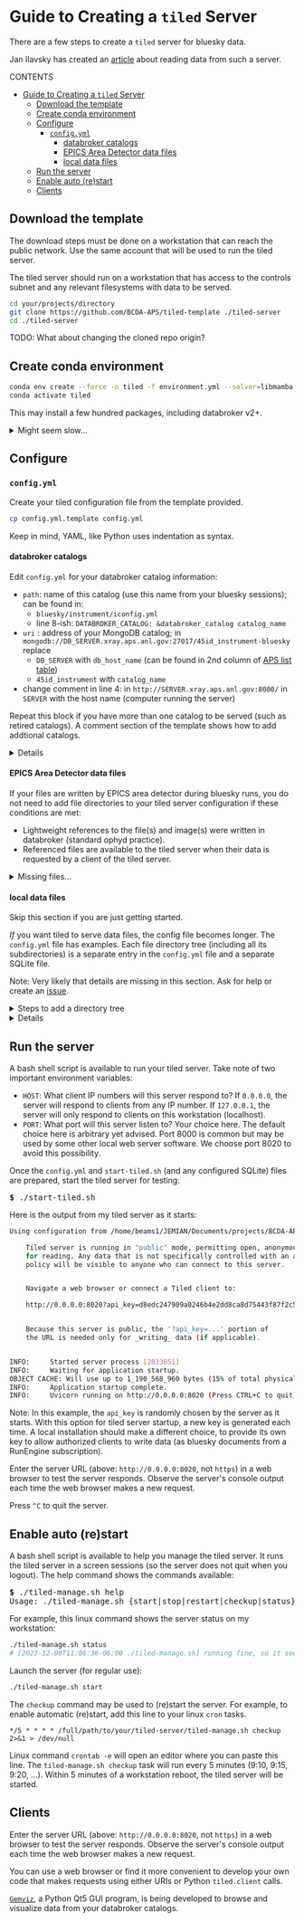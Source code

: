 # Guide to Creating a `tiled` Server

There are a few steps to create a `tiled` server for bluesky data.

Jan Ilavsky has created an [article](https://github.com/jilavsky/SAXS_IgorCode/wiki/Reading-data-from-Tiled-server)
about reading data from such a server.

CONTENTS

- [Guide to Creating a `tiled` Server](#guide-to-creating-a-tiled-server)
  - [Download the template](#download-the-template)
  - [Create conda environment](#create-conda-environment)
  - [Configure](#configure)
    - [`config.yml`](#configyml)
      - [databroker catalogs](#databroker-catalogs)
      - [EPICS Area Detector data files](#epics-area-detector-data-files)
      - [local data files](#local-data-files)
  - [Run the server](#run-the-server)
  - [Enable auto (re)start](#enable-auto-restart)
  - [Clients](#clients)

## Download the template

The download steps must be done on a workstation that can reach the public
network.  Use the same account that will be used to run the tiled server.

The tiled server should run on a workstation that has access to the controls
subnet and any relevant filesystems with data to be served.

```bash
cd your/projects/directory
git clone https://github.com/BCDA-APS/tiled-template ./tiled-server
cd ./tiled-server
```

TODO: What about changing the cloned repo origin?

## Create conda environment

```bash
conda env create --force -n tiled -f environment.yml --solver=libmamba
conda activate tiled
```

This may install a few hundred packages, including databroker v2+.

<details>
<summary>Might seem slow...</summary>

In a networked scenario like the APS, with many filesystems provided by NFS
exports and file backup & cache automation, processes that write many files to
NFS filesystems (such as creating a conda environment) may be very slow.  It
could take 5-10 minutes to create this conda environment.  Compare with the
procedures for creating a [conda environment for bluesky
operations](https://bcda-aps.github.io/bluesky_training/reference/_create_conda_env.html).
Many of the same advisories apply here, too.

</details>

## Configure

### `config.yml`

Create your tiled configuration file from the template provided.

```bash
cp config.yml.template config.yml
```

Keep in mind, YAML, like Python uses indentation as syntax.

#### databroker catalogs

Edit `config.yml` for your databroker catalog information:

- `path`: name of this catalog (use this name from your bluesky sessions); can be found in:
  - `bluesky/instrument/iconfig.yml`
  - line 8-ish: `DATABROKER_CATALOG: &databroker_catalog catalog_name `
- `uri` : address of your MongoDB catalog; in `mongodb://DB_SERVER.xray.aps.anl.gov:27017/45id_instrument-bluesky` replace
  - `DB_SERVER` with `db_host_name` (can be found in 2nd column of [APS list table](https://github.com/BCDA-APS/bluesky_training/wiki))
  - `45id_instrument` with `catalog_name`
- change comment in line 4: in `http://SERVER.xray.aps.anl.gov:8000/` in `SERVER` with the host name (computer running the server)

Repeat this block if you have more than one catalog to be served (such as
retired catalogs).  A comment section of the template shows how to add addtional
catalogs.

<details>

Sharp-eyed observers will note that the databroker configuration details specified for tiled are different than the ones they have been using with databroker v1.2.
The config for tiled uses the same info but in databroker v2 format.

databroker v1.2 format

```yaml
  example:
    args:
      asset_registry_db: mongodb://mymongoserver.localdomain:27017/example
      metadatastore_db: mongodb://mymongoserver.localdomain:27017/example
    driver: bluesky-mongo-normalized-catalog
```

same content in tiled format

```yaml
  - path: example
    tree: databroker.mongo_normalized:Tree.from_uri
    args:
      uri: mongodb://mymongoserver.localdomain:27017/example
```

Why the change?  databroker is moving away from the intake library (the one that
reads the v1.2 format).  `intake` seems to be slow to load (you see that when
importing databroker v1.2).  New databroker v2 does not use intake.  And is
faster to import.  (Other improvements under the hood.)

</details>

#### EPICS Area Detector data files

If your files are written by EPICS area detector during bluesky runs, you do not
need to add file directories to your tiled server configuration if these
conditions are met:

- Lightweight references to the file(s) and image(s) were written in databroker
  (standard ophyd practice).
- Referenced files are available to the tiled server when their data is
  requested by a client of the tiled server.

<details>
<summary>Missing files...</summary>

If a client requests data that comes from a referenced file and that file is not
available at the time of the request, the tiled server will return a *500
Internal Server Error* to the client.  For security reasons, a more detailed
answer is not provided to the tiled client.  The tiled server console will
usually provide the detail that the file could not be found.

</details>

#### local data files

Skip this section if you are just getting started.

*If* you want tiled to serve data files, the config file becomes longer.  The
`config.yml` file has examples.  Each file directory tree (including all its
subdirectories) is a separate entry in the `config.yml` file and a separate
SQLite file.

Note: Very likely that details are missing in this section.  Ask for help or
create an [issue](https://github.com/BCDA-APS/tiled-template/issues/new).

<details>
<summary>Steps to add a directory tree</summary>

Note: This is documentation is preliminary.

For each directory tree, these steps:

1. Identify a data file directory tree to be served by tiled.
    1. Create a new block in `config.yml` for the tree.
    1. Assign a name (like a catalog name) to identify the directory tree.
1. Recognize files by *mimetype*.
    1. Prepare Python code that recognizes new file types and assigns *mimetype* to each.
        1. Recognized by common file extension (such as `.mda` or `.xml`).
        1. Recognized by content analysis (such as NeXus, SPEC, or XML).
    1. Prepare Python tiled *adapter* code for each new *mimetype*.
    1. Add line(s) for each new *mimetype* to `config.yml`.
1. Create an SQLite catalog for the directory tree.
    1. Shell script `recreate_sampler.sh`
        1. `SQL_CATALOG=dev_sampler.sql`: name of SQLite file to be (re)created
        1. `FILE_DIR=./dev_sampler` : directory to be served
    1. Example (hypothetical) local directory
        1. Directory: `./dev_sampler` (does not exist in template here)
        1. Contains these types of file: MDA, NeXus, SPEC, images, XML, HDF4, text
1. Add SQLite file details to `config.yml` file:

    ```yaml
    args:
        uri: ./dev_sampler.sql
        readable_storage:
        - ./dev_sampler
    ```

</details>

<details>
<summary>Details</summary>

You specify data files by providing their directory (which includes all
subdirectories within).

Files are recognized by
[*mimetype*](https://stackoverflow.com/questions/3828352/what-is-a-mime-type).
The configuration template has several examples.  Here is an example for a SPEC
data file:

```yaml
    text/x-spec_data: spec_data:read_spec_data
```

The *mimetype* is `text/x-spec_data`.  The adapter is the `read_spec_data()`
function in file `spec_data.py` (in the same directory as the `config.yml`).

Custom *mimetype*s, such as `text/x-spec_data` are assigned in function
`detect_mimetype()` (in local file `custom.py`).  This code identifies SPEC,
NeXus, and (non-NeXus) HDF5 files.

Well-known file types, such as JPEG, TIFF, PNG, plain text, are recognized by
library functions called by the tiled server library code.

For the SQLite file (at least at APS beamlines), keep in mind that NFS file
access is noticeably slower than local file access.  It is recommended to store
the SQLite file on a local filesystem for the tiled server.

</details>

## Run the server

A bash shell script is available to run your tiled server.  Take note of two important environment variables:

- `HOST`: What client IP numbers will this server respond to?  If `0.0.0.0`, the
  server will respond to clients from any IP number.  If `127.0.0.1`, the server
  will only respond to clients on this workstation (localhost).
- `PORT`: What port will this server listen to?  Your choice here.  The default
  choice here is arbitrary yet advised.  Port 8000 is common but may be used by
  some other local web server software.  We choose port 8020 to avoid this
  possibility.

Once the `config.yml` and `start-tiled.sh` (and any configured SQLite) files are
prepared, start the tiled server for testing:

<pre>
<b>$</b> ./start-tiled.sh
</pre>

Here is the output from my tiled server as it starts:

```bash
Using configuration from /home/beams1/JEMIAN/Documents/projects/BCDA-APS/tiled-template/config.yml

    Tiled server is running in "public" mode, permitting open, anonymous access
    for reading. Any data that is not specifically controlled with an access
    policy will be visible to anyone who can connect to this server.


    Navigate a web browser or connect a Tiled client to:

    http://0.0.0.0:8020?api_key=d8edc247909a0246b4e2dd8ca8d75443f87f2c5facd627b703d6635284e2f2fc


    Because this server is public, the '?api_key=...' portion of
    the URL is needed only for _writing_ data (if applicable).


INFO:     Started server process [2033851]
INFO:     Waiting for application startup.
OBJECT CACHE: Will use up to 1_190_568_960 bytes (15% of total physical RAM)
INFO:     Application startup complete.
INFO:     Uvicorn running on http://0.0.0.0:8020 (Press CTRL+C to quit)
```

Note:  In this example, the `api_key` is randomly chosen by the server as it
starts.  With this option for tiled server startup, a new key is generated each
time.  A local installation should make a different choice, to provide its own
key to allow authorized clients to write data (as bluesky documents from a
RunEngine subscription).

Enter the server URL (above: `http://0.0.0.0:8020`, not `https`) in a web
browser to test the server responds.  Observe the server's console output each
time the web browser makes a new request.

Press `^C` to quit the server.

## Enable auto (re)start

A bash shell script is available to help you manage the tiled server.  It runs
the tiled server in a screen sessions (so the server does not quit when you
logout).  The help command shows the commands available:

<pre>
<b>$</b> ./tiled-manage.sh help
Usage: ./tiled-manage.sh {start|stop|restart|checkup|status}
</pre>

For example, this linux command shows the server status on my workstation:

```bash
./tiled-manage.sh status
# [2023-12-08T11:06:36-06:00 ./tiled-manage.sh] running fine, so it seems
```

Launch the server (for regular use):

```bash
./tiled-manage.sh start
```

The `checkup` command may be used to (re)start the server.  For example, to
enable automatic (re)start, add this line to your linux `cron` tasks.

```cron
*/5 * * * * /full/path/to/your/tiled-server/tiled-manage.sh checkup 2>&1 > /dev/null
```

Linux command `crontab -e` will open an editor where you can paste this line.
The `tiled-manage.sh checkup` task will run every 5 minutes (9:10, 9:15, 9:20,
...).  Within 5 minutes of a workstation reboot, the tiled server will be
started.

## Clients

Enter the server URL (above: `http://0.0.0.0:8020`, not `https`) in a web
browser to test the server responds.  Observe the server's console output each
time the web browser makes a new request.

You can use a web browser or find it more convenient to develop your own code
that makes requests using either URIs or Python `tiled.client` calls.


[`Gemviz`](https://bcda-aps.github.io/gemviz/), a Python Qt5 GUI program, is
being developed to browse and visualize data from your databroker catalogs.
